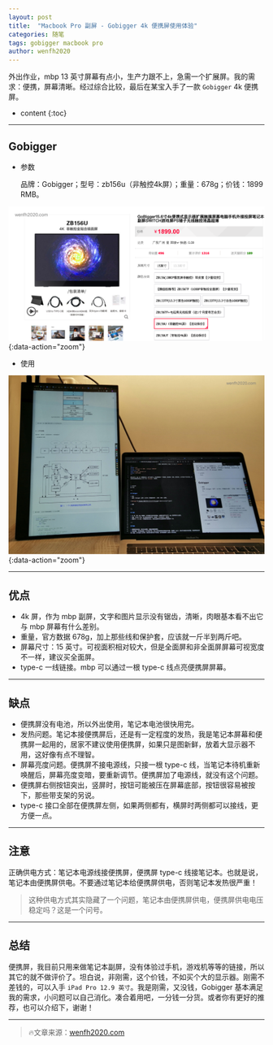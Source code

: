 ```yaml
---
layout: post
title:  "Macbook Pro 副屏 - Gobigger 4k 便携屏使用体验"
categories: 随笔
tags: gobigger macbook pro
author: wenfh2020
---
```


外出作业，mbp 13 英寸屏幕有点小，生产力跟不上，急需一个扩展屏。我的需求：便携，屏幕清晰。经过综合比较，最后在某宝入手了一款 `Gobigger` 4k 便携屏。



* content
{:toc}

---

## Gobigger

* 参数

  品牌：Gobigger；型号：zb156u（非触控4k屏）；重量：678g；价钱：1899 RMB。

![Gobigger](/images/2020-05-13-11-27-48.png){:data-action="zoom"}

* 使用

![使用体验](/images/2020-05-13-13-25-53.png){:data-action="zoom"}

---

## 优点

* 4k 屏，作为 mbp 副屏，文字和图片显示没有锯齿，清晰，肉眼基本看不出它与 mbp 屏幕有什么差别。
* 重量，官方数据 678g，加上那些线和保护套，应该就一斤半到两斤吧。
* 屏幕尺寸：15 英寸。可视面积相对较大，但是全面屏和非全面屏屏幕可视宽度不一样，建议买全面屏。
* type-c 一线链接。mbp 可以通过一根 type-c 线点亮便携屏屏幕。

---

## 缺点

* 便携屏没有电池，所以外出使用，笔记本电池很快用完。
* 发热问题。笔记本接便携屏后，还是有一定程度的发热，我是笔记本屏幕和便携屏一起用的，居家不建议使用便携屏，如果只是图新鲜，放着大显示器不用，这好像有点不理智。
* 屏幕亮度问题。便携屏不接电源线，只接一根 type-c 线，当笔记本待机重新唤醒后，屏幕亮度变暗，要重新调节。便携屏加了电源线，就没有这个问题。
* 便携屏右侧按钮突出，竖屏时，按钮可能被压在屏幕底部，按钮很容易被按下，那些带支架的另说。
* type-c 接口全部在便携屏左侧，如果两侧都有，横屏时两侧都可以接线，更方便一点。

---

## 注意

正确供电方式：笔记本电源线接便携屏，便携屏 type-c 线接笔记本。也就是说，笔记本由便携屏供电。不要通过笔记本给便携屏供电，否则笔记本发热很严重！

> 这种供电方式其实隐藏了一个问题，笔记本由便携屏供电，便携屏供电电压稳定吗？这是一个问号。

---

## 总结

便携屏，我目前只用来做笔记本副屏，没有体验过手机，游戏机等等的链接，所以其它的就不做评价了。坦白说，非刚需，这个价钱，不如买个大的显示器。刚需不差钱的，可以入手 `iPad Pro 12.9 英寸`。我是刚需，又没钱，Gobigger 基本满足我的需求，小问题可以自己消化。凑合着用吧，一分钱一分货。或者你有更好的推荐，也可以介绍下，谢谢！

---

> 🔥文章来源：[wenfh2020.com](https://wenfh2020.com/2020/05/13/gobigger-screen/)
